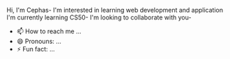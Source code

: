Hi, I'm Cephas-
I'm interested in learning web development and application
I'm currently learning CS50-
I'm looking to collaborate with you-
- 📫 How to reach me ...
- 😄 Pronouns: ...
- ⚡ Fun fact: ...

<!---
Cephas95/Cephas95 is a ✨ special ✨ repository because its `README.md` (this file) appears on your GitHub profile.
You can click the Preview link to take a look at your changes.
--->
